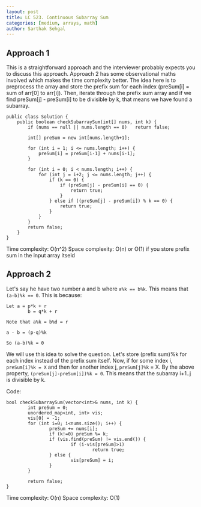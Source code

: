 ```yaml
---
layout: post
title: LC 523. Continuous Subarray Sum
categories: [medium, arrays, math]
author: Sarthak Sehgal
---
```

## Approach 1
This is a straightforward approach and the interviewer probably expects you to discuss this approach. Approach 2 has some observational maths involved which makes the time complexity better. The idea here is to preprocess the array and store the prefix sum for each index (preSum[i] = sum of arr[0] to arr[i]). Then, iterate through the prefix sum array and if we find preSum[j] - preSum[i] to  be divisible by k, that means we have found a subarray.

```
public class Solution {
    public boolean checkSubarraySum(int[] nums, int k) {
        if (nums == null || nums.length == 0)   return false;
        
        int[] preSum = new int[nums.length+1];
        
        for (int i = 1; i <= nums.length; i++) {
            preSum[i] = preSum[i-1] + nums[i-1];
        }
        
        for (int i = 0; i < nums.length; i++) {
            for (int j = i+2; j <= nums.length; j++) {
                if (k == 0) {
                    if (preSum[j] - preSum[i] == 0) {
                        return true;
                    }
                } else if ((preSum[j] - preSum[i]) % k == 0) {
                    return true;
                }
            }
        }
        return false;
    }
}
```
Time complexity: O(n^2)
Space complexity: O(n) or O(1) if you store prefix sum in the input array itseld

## Approach 2
Let's say he have two number a and b where `a%k == b%k`. This means that `(a-b)%k == 0`. This is because:
```
Let a = p*k + r
		b = q*k + r

Note that a%k = b%d = r

a - b = (p-q)%k

So (a-b)%k = 0
```

We will use this idea to solve the question. Let's store (prefix sum)%k for each index instead of the prefix sum itself. Now, if for some index i, `preSum[i]%k = X` and then for another index j, `preSum[j]%k` = X. By the above property, `(preSum[j]-preSum[i])%k = 0`. This means that the subarray i+1..j is divisible by k.

Code:
```
bool checkSubarraySum(vector<int>& nums, int k) {
		int preSum = 0;
		unordered_map<int, int> vis;
		vis[0] = -1;
		for (int i=0; i<nums.size(); i++) {
				preSum += nums[i];
				if (k!=0) preSum %= k;
				if (vis.find(preSum) != vis.end()) {
						if (i-vis[preSum]>1)
								return true;
				} else {
						vis[preSum] = i;
				}
		}

		return false;
}
```
Time complexity: O(n)
Space complexity: O(1)